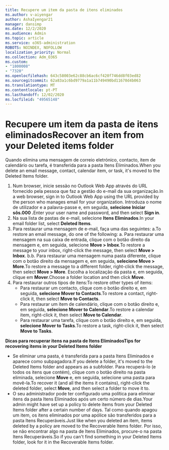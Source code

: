 ```yaml
---
title: Recupere um item da pasta de itens eliminados
ms.author: v-aiyengar
author: AshaIyengar21
manager: dansimp
ms.date: 12/2/2020
ms.audience: Admin
ms.topic: article
ms.service: o365-administration
ROBOTS: NOINDEX, NOFOLLOW
localization_priority: Normal
ms.collection: Adm_O365
ms.custom:
- "1800008"
- "7320"
ms.openlocfilehash: 643c58003e62c88cb6ac6cf420f746dd8f03ed82
ms.sourcegitcommit: 62a83a1c6bd9779a1a11b749490bd11670d4b063
ms.translationtype: MT
ms.contentlocale: pt-PT
ms.lasthandoff: 12/02/2020
ms.locfileid: "49565148"
---
```

# <a name="recover-an-item-from-your-deleted-items-folder"></a><span data-ttu-id="0b55e-102">Recupere um item da pasta de itens eliminados</span><span class="sxs-lookup"><span data-stu-id="0b55e-102">Recover an item from your Deleted items folder</span></span>

<span data-ttu-id="0b55e-103">Quando elimina uma mensagem de correio eletrónico, contacto, item de calendário ou tarefa, é transferida para a pasta Itens Eliminados.</span><span class="sxs-lookup"><span data-stu-id="0b55e-103">When you delete an email message, contact, calendar item, or task, it's moved to the Deleted Items folder.</span></span>

1. <span data-ttu-id="0b55e-104">Num browser, inicie sessão no Outlook Web App através do URL fornecido pela pessoa que faz a gestão do e-mail da sua organização.</span><span class="sxs-lookup"><span data-stu-id="0b55e-104">In a web browser, sign in to Outlook Web App using the URL provided by the person who manages email for your organization.</span></span> <span data-ttu-id="0b55e-105">Introduza o nome de utilizador e a palavra-passe e, em seguida, **selecione Iniciar sôs.000 .**</span><span class="sxs-lookup"><span data-stu-id="0b55e-105">Enter your user name and password, and then select **Sign in**.</span></span>
1. <span data-ttu-id="0b55e-106">Na sua lista de pastas de e-mail, selecione **Itens Eliminados**.</span><span class="sxs-lookup"><span data-stu-id="0b55e-106">In your email folder list, select **Deleted Items**.</span></span>
1. <span data-ttu-id="0b55e-107">Para restaurar uma mensagem de e-mail, faça uma das seguintes: a.</span><span class="sxs-lookup"><span data-stu-id="0b55e-107">To restore an email message, do one of the following: a.</span></span> <span data-ttu-id="0b55e-108">Para restaurar uma mensagem na sua caixa de entrada, clique com o botão direito da mensagem e, em seguida, selecione **Move > Inbox**.</span><span class="sxs-lookup"><span data-stu-id="0b55e-108">To restore a message to your inbox, right-click the message, then select **Move > Inbox**.</span></span>
    <span data-ttu-id="0b55e-109">b.</span><span class="sxs-lookup"><span data-stu-id="0b55e-109">b.</span></span> <span data-ttu-id="0b55e-110">Para restaurar uma mensagem numa pasta diferente, clique com o botão direito da mensagem e, em seguida, **selecione Move > More**.</span><span class="sxs-lookup"><span data-stu-id="0b55e-110">To restore a message to a different folder, right-click the message, then select **Move > More**.</span></span> <span data-ttu-id="0b55e-111">Escolha a localização da pasta e, em seguida, clique em **Mover**.</span><span class="sxs-lookup"><span data-stu-id="0b55e-111">Choose a folder location and then click **Move**.</span></span>
4. <span data-ttu-id="0b55e-112">Para restaurar outros tipos de itens:</span><span class="sxs-lookup"><span data-stu-id="0b55e-112">To restore other types of items:</span></span>
    - <span data-ttu-id="0b55e-113">Para restaurar um contacto, clique com o botão direito e, em seguida, **selecione Mover to Contacts**.</span><span class="sxs-lookup"><span data-stu-id="0b55e-113">To restore a contact, right-click it, then select **Move to Contacts**.</span></span>
    - <span data-ttu-id="0b55e-114">Para restaurar um item de calendário, clique com o botão direito e, em seguida, **selecione Mover to Calendar**.</span><span class="sxs-lookup"><span data-stu-id="0b55e-114">To restore a calendar item, right-click it, then select **Move to Calendar**.</span></span>
    - <span data-ttu-id="0b55e-115">Para restaurar uma tarefa, clique com o botão direito e, em seguida, **selecione Mover to Tasks**.</span><span class="sxs-lookup"><span data-stu-id="0b55e-115">To restore a task, right-click it, then select **Move to Tasks**.</span></span>

<span data-ttu-id="0b55e-116">**Dicas para recuperar itens na pasta de Itens Eliminados**</span><span class="sxs-lookup"><span data-stu-id="0b55e-116">**Tips for recovering items in your Deleted Items folder**</span></span>

- <span data-ttu-id="0b55e-117">Se eliminar uma pasta, é transferida para a pasta Itens Eliminados e aparece como subpagadora.</span><span class="sxs-lookup"><span data-stu-id="0b55e-117">If you delete a folder, it's moved to the Deleted Items folder and appears as a subfolder.</span></span> <span data-ttu-id="0b55e-118">Para recuperá-lo (e todos os itens que contém), clique com o botão direito na pasta eliminada, selecione **Move** e, em seguida, selecione uma pasta para movê-la.</span><span class="sxs-lookup"><span data-stu-id="0b55e-118">To recover it (and all the items it contains), right-click the deleted folder, select **Move**, and then select a folder to move it to.</span></span>
- <span data-ttu-id="0b55e-119">O seu administrador pode ter configurado uma política para eliminar itens da pasta Itens Eliminados após um certo número de dias.</span><span class="sxs-lookup"><span data-stu-id="0b55e-119">Your admin might have set up a policy to delete items from your Deleted Items folder after a certain number of days.</span></span> <span data-ttu-id="0b55e-120">Tal como quando apagou um item, os itens eliminados por uma apólice são transferidos para a pasta Itens Recuperáveis.</span><span class="sxs-lookup"><span data-stu-id="0b55e-120">Just like when you deleted an item, items deleted by a policy are moved to the Recoverable Items folder.</span></span> <span data-ttu-id="0b55e-121">Por isso, se não encontrar algo na pasta de Itens Eliminados, procure-o na pasta Itens Recuperáveis.</span><span class="sxs-lookup"><span data-stu-id="0b55e-121">So if you can't find something in your Deleted Items folder, look for it in the Recoverable Items folder.</span></span>
